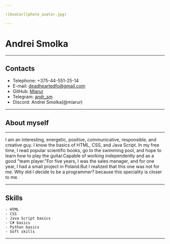 ```yaml
---

![Avatar](photo_avatar.jpg)

---
```

# Andrei Smolka

---
## Contacts
  * Telephone: +375-44-551-25-14
  * E-mail: deadheartedfo@gmail.com
  * GitHub: [Miarur](https://github.com/Miarur)
  * Telegram: [andr_sm](https://t.me/andr_sm)  
  * Discord: Andrei Smolka(@miarur)

---

## About myself

---------------
 I am an interesting, energetic, positive, communicative, responsible, and creative guy. I know the basics of HTML, CSS, and Java Script. In my free time, I read popular scientific books, go to the swimming pool, and hope to learn how to play the guitar.Capable of working independently and as a good "team player."For five years, I was the sales manager, and for one year, I had a small project in Poland.But I realized that this one was not for me. Why did I decide to be a programmer? because this speciality is closer to me.

---------------

## Skills

    - HTML 
    - CSS 
    - Java Script basics
    - C# basics
    - Python basics
    - Soft skills
    
---------------
